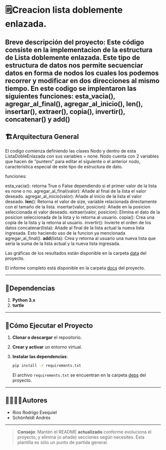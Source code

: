 # 🗒️Creacion lista doblemente enlazada.

Breve descripción del proyecto:
Este código consiste en la implementacion de la estructura de Lista doblemente enlazada. 
Este tipo de estructura de datos nos permite secuenciar datos en forma de nodos los cuales los podemos recorrer y modificar en dos direcciones al mismo tiempo.
En este codigo se implentaron las siguientes funciones: esta_vacia(), agregar_al_final(), agregar_al_inicio(), __len__(), insertar(), extraer(), copia(), invertir(), concatenar() y __add__()
---
## 🏗Arquitectura General

El codigo comienza definiendo las clases Nodo y dentro de esta ListaDobleEnlazada con sus variables = none.
Nodo cuenta con 2 variables que hacen de "puntero" para editar el siguiente o el anterior nodo, caracteristica especial de este tipo de estructura de dato.

funciones:

esta_vacia(): retorna True o False dependiendo si el primer valor de la lista es none o no.
agregar_al_final(valor): Añade al final de la lista el valor deseado.
agregar_al_inicio(valor): Añade al inicio de la lista el valor deseado.
__len__(): Retorna el valor de size, variable relacionada directamente con el tamaño de la lista.
insertar(valor, posicion): Añade en la posicion seleccionada el valor deseado.
extraer(valor, posicion): Elimina el dato de la posicion seleccionada de la lista y lo retorna al usuario.
copia(): Crea una copia de la lista y la retorna al usuario.
invertir(): Invierte el orden de los datos
concatenar(lista): Añade al final de la lista actual la nueva lista ingresada. Esto haciendo uso de la funcion ya mencionada agregar_al_final().
__add__(lista): Crea y retorna al usuario una nueva lista que sería la suma de la lista actual y la nueva lista ingresada.

Las gráficas de los resultados están disponible en la carpeta [data](./data) del proyecto.

El informe completo está disponible en la carpeta [docs](./docs) del proyecto.

---
## 📑Dependencias

1. **Python 3.x**
2. **turtle**

---
## 🚀Cómo Ejecutar el Proyecto
1. **Clonar o descargar** el repositorio.

2. **Crear y activar** un entorno virtual.

3. **Instalar las dependencias**:
   ```bash
   pip install -r requirements.txt
   ```
   El archivo `requirements.txt` se encuentran en la carpeta [deps](./deps) del proyecto.

---
## 🙎‍♀️🙎‍♂️Autores

- Rios Rodrigo Exequiel
- Schönfeldt Andrés

---

> **Consejo**: Mantén el README **actualizado** conforme evoluciona el proyecto, y elimina (o añade) secciones según necesites. Esta plantilla es sólo un punto de partida general.
